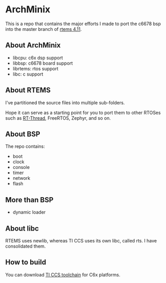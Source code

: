 # ArchMinix

This is a repo that contains the major efforts I made to port the c6678 bsp into the master branch of [rtems 4.11](https://github.com/RTEMS/rtems).

## About ArchMinix

- libcpu: c6x dsp support
- libbsp: c6678 board support
- librtems: rtos support
- libc: c support

## About RTEMS

I've partitioned the source files into multiple sub-folders.

Hope it can serve as a starting point for you to port them to other RTOSes such as [RT-Thread](https://github.com/RT-Thread/rt-thread/tree/master/bsp/tms320c6678), FreeRTOS, Zephyr, and so on.

## About BSP

The repo contains:

- boot
- clock
- console
- timer
- network
- flash

## More than BSP

- dynamic loader

## About libc

RTEMS uses newlib, whereas TI CCS uses its own libc, called rts. I have consolidated them.

## How to build

You can download [TI CCS toolchain](https://www.ti.com.cn/tool/cn/CCSTUDIO) for C6x platforms.
